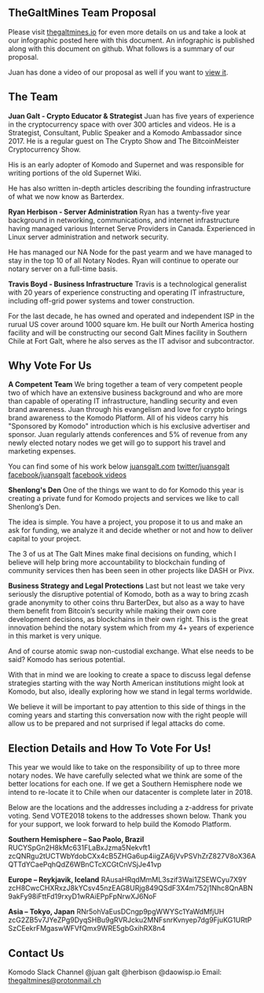 ## TheGaltMines Team Proposal

Please visit [thegaltmines.io](thegaltmines.io) for even more details on us and take a look at our infographic posted here with this document. An infographic is published along with this document on github. What follows is a summary of our proposal.

Juan has done a video of our proposal as well if you want to [view it](https://www.youtube.com/watch?v=fJPG722eaeQ).

## The Team

**Juan Galt - Crypto Educator & Strategist**
Juan has five years of experience in the cryptocurrency space with over 300 articles and videos. He is a Strategist, Consultant, Public Speaker and a Komodo Ambassador since 2017. He is a regular guest on The Crypto Show and The BitcoinMeister Cryptocurrency Show.

His is an early adopter of Komodo and Supernet and was responsible for writing portions of the old Supernet Wiki.

He has also written in-depth articles describing the founding infrastructure of what we now know as Barterdex.

**Ryan Herbison - Server Administration**
Ryan has a twenty-five year background in networking, communications, and internet infrastructure having managed various Internet Serve Providers in Canada. Experienced in Linux server administration and network security.

He has managed our NA Node for the past yearm and we have managed to stay in the top 10 of all Notary Nodes. Ryan will continue to operate our notary server on a full-time basis.

**Travis Boyd - Business Infrastructure**
Travis is a technological generalist with 20 years of experience constructing and operating IT infrastructure, including off-grid power systems and tower construction.

For the last decade, he has owned and operated and independent ISP in the rurual US cover around 1000 square km.  He built our North America hosting facility and will be constructing our second Galt Mines facility in Southern Chile at Fort Galt, where he also serves as the IT advisor and subcontractor.

## Why Vote For Us

**A Competent Team**
We bring together a team of very competent people two of which have an extensive business background and who are more than capable of operating IT infrastructure, handling security and even brand awareness.  Juan through his evangelism and love for crypto brings brand awareness to the Komodo Platform. All of his videos carry his "Sponsored by Komodo" introduction which is his exclusive advertiser and sponsor. Juan regularly attends conferences and 5% of revenue from any newly elected notary nodes we get will go to support his travel and marketing expenses.

You can find some of his work below
[juansgalt.com](juansgalt.com/youtube) 
[twitter/juansgalt](twitter.com/juansgalt) 
[facebook/juansgalt](facebook.com/juansgalt)
[facebook videos](www.facebook.com/juansgalt/videos/1922442438066652/)

**Shenlong's Den**
One of the things we want to do for Komodo this year is creating a private fund for Komodo projects and services we like to call Shenlong’s Den.

The idea is simple. You have a project, you propose it to us and make an ask for funding, we analyze it and decide whether or not and how to deliver capital to your project.

The 3 of us at The Galt Mines make final decisions on funding, which I believe will help bring more accountability to blockchain funding of community services then has been seen in other projects like DASH or Pivx.

**Business Strategy and Legal Protections**
Last but not least we take very seriously the disruptive potential of Komodo, both as a way to bring zcash grade anonymity to other coins thru BarterDex, but also as a way to have them benefit from Bitcoin’s security while making their own core development decisions, as blockchains in their own right. This is the great innovation behind the notary system which from my 4+ years of experience in this market is very unique.

And of course atomic swap non-custodial exchange. What else needs to be said? Komodo has serious potential.

With that in mind we are looking to create a space to discuss legal defense strategies starting with the way North American institutions might look at Komodo, but also, ideally exploring how we stand in legal terms worldwide.

We believe it will be important to pay attention to this side of things in the coming years and starting this conversation now with the right people will allow us to be prepared and not surprised if legal attacks do come.

## Election Details and How To Vote For Us!
This year we would like to take on the responsibility of up to three more notary nodes. We have carefully selected what we think are some of the better locations for each one.  If we get a Southern Hemisphere node we intend to re-locate it to Chile when our datacenter is complete later in 2018.

Below are the locations and the addresses including a z-address for private voting. Send VOTE2018 tokens to the addresses shown below. Thank you for your support, we look forward to help build the Komodo Platform.

**Southern Hemisphere – Sao Paolo, Brazil**
RUCYSpGn2H8kMc631FLaBxJzma5Nekvft1
zcQNRgu2tUCTWbYdobCXx4cB5ZHGa6up4iigZA6jVvPSVhZrZ827V8oX36AQTTdYCaePqhQdZ6WBnCTcXCGtCnVSjJe41vp

**Europe – Reykjavik, Iceland**
RAusaHRqdMmML3szif3Wai1ZSEWCyu7X9Y
zcH8CwcCHXRxzJ8kYCsv45nzEAG8URjg849QSdF3X4m752j1Nhc8QnABN9akFy98iFttFd19rxyD1wRAiEPpFpNrwXJ6NoF

**Asia – Tokyo, Japan**
RNr5ohVaEusDCngp9pgWWYSc1YaWdMfjUH
zcG2ZB5v7JYeZPg9DyqSHBu9gRVRJcku2MNFsnrKvnyep7dg9FjuKG1URtPSzCEekrFMgaswWFVfQmx9WRE5gbGxihRX8n4

## Contact Us

Komodo Slack Channel @juan galt @herbison @daowisp.io
Email: thegaltmines@protonmail.ch


